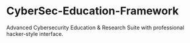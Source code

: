 # CyberSec-Education-Framework
Advanced Cybersecurity Education &amp; Research Suite with professional hacker-style interface.
